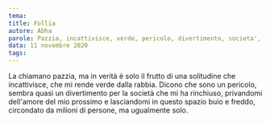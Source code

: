 ```yaml
---
tema:
title: Follia
autore: Abha
parole: Pazzia, incattivisce, verde, pericolo, divertimento, societa', amore, buio
data: 11 novembre 2020
tags: 
---
```

La chiamano pazzia, ma in verità è solo il frutto di una solitudine che incattivisce, che mi rende verde dalla rabbia. Dicono che sono un  pericolo, sembra quasi un divertimento per la società che mi ha rinchiuso, privandomi dell'amore del mio prossimo e lasciandomi in questo spazio buio e freddo, circondato da milioni di persone, ma ugualmente solo.
